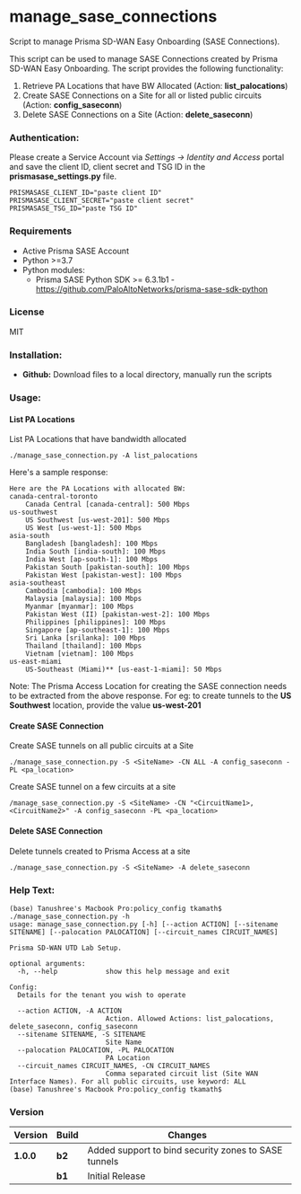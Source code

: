 # manage_sase_connections
Script to manage Prisma SD-WAN Easy Onboarding (SASE Connections).

This script can be used to manage SASE Connections created by Prisma SD-WAN Easy Onboarding. 
The script provides the following functionality:
1. Retrieve PA Locations that have BW Allocated (Action: **list_palocations**)
2. Create SASE Connections on a Site for all or listed public circuits (Action: **config_saseconn**)
3. Delete SASE Connections on a Site (Action: **delete_saseconn**)

### Authentication:
Please create a Service Account via _Settings -> Identity and Access_ portal and save the client ID, client secret and TSG ID in the **prismasase_settings.py** file.

```
PRISMASASE_CLIENT_ID="paste client ID"
PRISMASASE_CLIENT_SECRET="paste client secret"
PRISMASASE_TSG_ID="paste TSG ID"
```

### Requirements
* Active Prisma SASE Account
* Python >=3.7
* Python modules:
    * Prisma SASE Python SDK >= 6.3.1b1 - <https://github.com/PaloAltoNetworks/prisma-sase-sdk-python>

### License
MIT

### Installation:
 - **Github:** Download files to a local directory, manually run the scripts

### Usage:
#### List PA Locations 
List PA Locations that have bandwidth allocated
```
./manage_sase_connection.py -A list_palocations
```

Here's a sample response:
```angular2html
Here are the PA Locations with allocated BW:
canada-central-toronto
	Canada Central [canada-central]: 500 Mbps
us-southwest
	US Southwest [us-west-201]: 500 Mbps
	US West [us-west-1]: 500 Mbps
asia-south
	Bangladesh [bangladesh]: 100 Mbps
	India South [india-south]: 100 Mbps
	India West [ap-south-1]: 100 Mbps
	Pakistan South [pakistan-south]: 100 Mbps
	Pakistan West [pakistan-west]: 100 Mbps
asia-southeast
	Cambodia [cambodia]: 100 Mbps
	Malaysia [malaysia]: 100 Mbps
	Myanmar [myanmar]: 100 Mbps
	Pakistan West (II) [pakistan-west-2]: 100 Mbps
	Philippines [philippines]: 100 Mbps
	Singapore [ap-southeast-1]: 100 Mbps
	Sri Lanka [srilanka]: 100 Mbps
	Thailand [thailand]: 100 Mbps
	Vietnam [vietnam]: 100 Mbps
us-east-miami
	US-Southeast (Miami)** [us-east-1-miami]: 50 Mbps
```
Note: The Prisma Access Location for creating the SASE connection needs to be extracted from the above response.
For eg: to create tunnels to the **US Southwest** location, provide the value **us-west-201**


#### Create SASE Connection
Create SASE tunnels on all public circuits at a Site
```
./manage_sase_connection.py -S <SiteName> -CN ALL -A config_saseconn -PL <pa_location>
```
Create SASE tunnel on a few circuits at a site
```
/manage_sase_connection.py -S <SiteName> -CN "<CircuitName1>,<CircuitName2>" -A config_saseconn -PL <pa_location>
```

#### Delete SASE Connection
Delete tunnels created to Prisma Access at a site
```
./manage_sase_connection.py -S <SiteName> -A delete_saseconn
```

### Help Text:
```
(base) Tanushree's Macbook Pro:policy_config tkamath$ ./manage_sase_connection.py -h
usage: manage_sase_connection.py [-h] [--action ACTION] [--sitename SITENAME] [--palocation PALOCATION] [--circuit_names CIRCUIT_NAMES]

Prisma SD-WAN UTD Lab Setup.

optional arguments:
  -h, --help            show this help message and exit

Config:
  Details for the tenant you wish to operate

  --action ACTION, -A ACTION
                        Action. Allowed Actions: list_palocations, delete_saseconn, config_saseconn
  --sitename SITENAME, -S SITENAME
                        Site Name
  --palocation PALOCATION, -PL PALOCATION
                        PA Location
  --circuit_names CIRCUIT_NAMES, -CN CIRCUIT_NAMES
                        Comma separated circuit list (Site WAN Interface Names). For all public circuits, use keyword: ALL
(base) Tanushree's Macbook Pro:policy_config tkamath$
```

### Version
| Version | Build | Changes |
| ------- | ----- | ------- |
| **1.0.0** | **b2** | Added support to bind security zones to SASE tunnels |
|           | **b1** | Initial Release |
